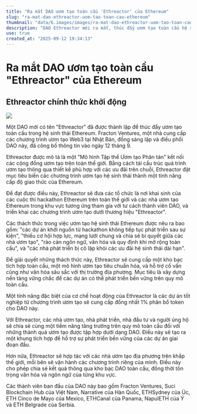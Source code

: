 ```yaml
---
title: "Ra mắt DAO ươm tạo toàn cầu 'Ethreactor' của Ethereum"
slug: "ra-mat-dao-ethreactor-uom-tao-toan-cau-ethereum"
thumbnail: "data/6.images/images/ra-mat-dao-ethreactor-uom-tao-toan-cau-ethereum.webp"
description: "DAO Ethreactor mới ra mắt, thúc đẩy ươm tạo toàn cầu hệ sinh thái Ethereum."
use: true
created_at: "2025-09-12 19:34:13"
---
```


# Ra mắt DAO ươm tạo toàn cầu "Ethreactor" của Ethereum

## Ethreactor chính thức khởi động

![](/images/20250912-00010000-neweco-000-1-view.webp)

Một DAO mới có tên "Ethreactor" đã được thành lập để thúc đẩy ươm tạo toàn cầu trong hệ sinh thái Ethereum. Fracton Ventures, một nhà cung cấp các chương trình ươm tạo Web3 tại Nhật Bản, đồng sáng lập và điều phối DAO này, đã công bố thông tin vào ngày 12 tháng 9.

Ethreactor được mô tả là một "Mô hình Tập thể Ươm tạo Phân tán" kết nối các cộng đồng ươm tạo trên toàn thế giới. Bằng cách tái cấu trúc quá trình ươm tạo thông qua thiết kế phù hợp với các ưu đãi trên chuỗi, Ethreactor đặt mục tiêu biến các chương trình ươm tạo hệ sinh thái thành một tính năng cấp độ giao thức của Ethereum.

Để đạt được điều này, Ethreactor sẽ đưa các tổ chức là nơi khai sinh của các cuộc thi hackathon Ethereum trên toàn thế giới và các nhà ươm tạo Ethereum trong khu vực tương ứng tham gia với tư cách thành viên DAO, và triển khai các chương trình ươm tạo dưới thương hiệu "Ethreactor".

Các thách thức trong việc ươm tạo hệ sinh thái Ethereum được nêu ra bao gồm: "các dự án khởi nguồn từ hackathon không tiếp tục phát triển sau sự kiện", "thiếu cơ hội hợp lực, mạng lưới chung và chia sẻ bí quyết giữa các nhà ươm tạo", "rào cản ngôn ngữ, văn hóa và quy định khi mở rộng toàn cầu", và "các nhà phát triển bị cô lập khỏi các ưu đãi hệ sinh thái dài hạn".

Để giải quyết những thách thức này, Ethreactor sẽ cung cấp một kho bạc tích hợp toàn cầu, một mô hình ươm tạo tiêu chuẩn hóa, và hỗ trợ cố vấn cũng như văn hóa sâu sắc với thị trường địa phương. Mục tiêu là xây dựng nền tảng vững chắc để các dự án có thể phát triển bền vững trên quy mô toàn cầu.

Một tính năng đặc biệt của cơ chế hoạt động của Ethreactor là các dự án tốt nghiệp từ chương trình ươm tạo sẽ cung cấp đồng nhất 1% phân bổ token cho DAO này.

Với Ethreactor, các nhà ươm tạo, nhà phát triển, nhà đầu tư và người ủng hộ sẽ chia sẻ cùng một tiềm năng tăng trưởng trên quy mô toàn cầu đối với những thành quả ươm tạo được tập hợp dưới dạng DAO. Điều này sẽ tạo ra một khung tích hợp để hỗ trợ sự phát triển bền vững của các dự án giai đoạn đầu.

Hơn nữa, Ethreactor sẽ hợp tác với các nhà ươm tạo địa phương trên khắp thế giới, mỗi bên sẽ vận hành các chương trình riêng của mình. Điều này cho phép chia sẻ kết quả thông qua kho bạc DAO toàn cầu, đồng thời tôn trọng văn hóa và ngôn ngữ của từng khu vực.

Các thành viên ban đầu của DAO này bao gồm Fracton Ventures, Suci Blockchain Hub của Việt Nam, Narrative của Hàn Quốc, ETHSydney của Úc, ETH Cinco de Mayo của Mexico, ETHCanal của Panama, NapulETH của Ý và ETH Belgrade của Serbia.